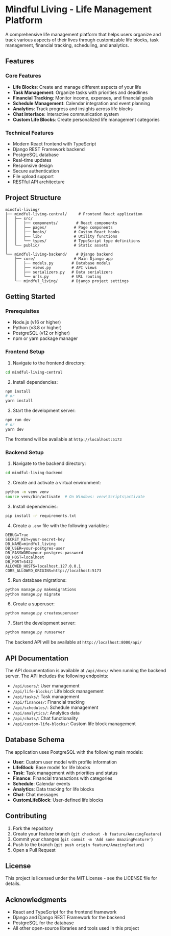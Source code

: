 # Mindful Living - Life Management Platform

A comprehensive life management platform that helps users organize and track various aspects of their lives through customizable life blocks, task management, financial tracking, scheduling, and analytics.

## Features

### Core Features
- **Life Blocks**: Create and manage different aspects of your life
- **Task Management**: Organize tasks with priorities and deadlines
- **Financial Tracking**: Monitor income, expenses, and financial goals
- **Schedule Management**: Calendar integration and event planning
- **Analytics**: Track progress and insights across life blocks
- **Chat Interface**: Interactive communication system
- **Custom Life Blocks**: Create personalized life management categories

### Technical Features
- Modern React frontend with TypeScript
- Django REST Framework backend
- PostgreSQL database
- Real-time updates
- Responsive design
- Secure authentication
- File upload support
- RESTful API architecture

## Project Structure

```
mindful-living/
├── mindful-living-central/     # Frontend React application
│   ├── src/
│   │   ├── components/        # React components
│   │   ├── pages/            # Page components
│   │   ├── hooks/            # Custom React hooks
│   │   ├── lib/              # Utility functions
│   │   └── types/            # TypeScript type definitions
│   └── public/               # Static assets
│
└── mindful-living-backend/    # Django backend
    ├── core/                 # Main Django app
    │   ├── models.py        # Database models
    │   ├── views.py         # API views
    │   ├── serializers.py   # Data serializers
    │   └── urls.py          # URL routing
    └── mindful_living/      # Django project settings
```

## Getting Started

### Prerequisites
- Node.js (v16 or higher)
- Python (v3.8 or higher)
- PostgreSQL (v12 or higher)
- npm or yarn package manager

### Frontend Setup

1. Navigate to the frontend directory:
```bash
cd mindful-living-central
```

2. Install dependencies:
```bash
npm install
# or
yarn install
```

3. Start the development server:
```bash
npm run dev
# or
yarn dev
```

The frontend will be available at `http://localhost:5173`

### Backend Setup

1. Navigate to the backend directory:
```bash
cd mindful-living-backend
```

2. Create and activate a virtual environment:
```bash
python -m venv venv
source venv/bin/activate  # On Windows: venv\Scripts\activate
```

3. Install dependencies:
```bash
pip install -r requirements.txt
```

4. Create a `.env` file with the following variables:
```
DEBUG=True
SECRET_KEY=your-secret-key
DB_NAME=mindful_living
DB_USER=your-postgres-user
DB_PASSWORD=your-postgres-password
DB_HOST=localhost
DB_PORT=5432
ALLOWED_HOSTS=localhost,127.0.0.1
CORS_ALLOWED_ORIGINS=http://localhost:5173
```

5. Run database migrations:
```bash
python manage.py makemigrations
python manage.py migrate
```

6. Create a superuser:
```bash
python manage.py createsuperuser
```

7. Start the development server:
```bash
python manage.py runserver
```

The backend API will be available at `http://localhost:8000/api/`

## API Documentation

The API documentation is available at `/api/docs/` when running the backend server. The API includes the following endpoints:

- `/api/users/`: User management
- `/api/life-blocks/`: Life block management
- `/api/tasks/`: Task management
- `/api/finances/`: Financial tracking
- `/api/schedules/`: Schedule management
- `/api/analytics/`: Analytics data
- `/api/chats/`: Chat functionality
- `/api/custom-life-blocks/`: Custom life block management

## Database Schema

The application uses PostgreSQL with the following main models:

- **User**: Custom user model with profile information
- **LifeBlock**: Base model for life blocks
- **Task**: Task management with priorities and status
- **Finance**: Financial transactions with categories
- **Schedule**: Calendar events
- **Analytics**: Data tracking for life blocks
- **Chat**: Chat messages
- **CustomLifeBlock**: User-defined life blocks

## Contributing

1. Fork the repository
2. Create your feature branch (`git checkout -b feature/AmazingFeature`)
3. Commit your changes (`git commit -m 'Add some AmazingFeature'`)
4. Push to the branch (`git push origin feature/AmazingFeature`)
5. Open a Pull Request

## License

This project is licensed under the MIT License - see the LICENSE file for details.

## Acknowledgments

- React and TypeScript for the frontend framework
- Django and Django REST Framework for the backend
- PostgreSQL for the database
- All other open-source libraries and tools used in this project 